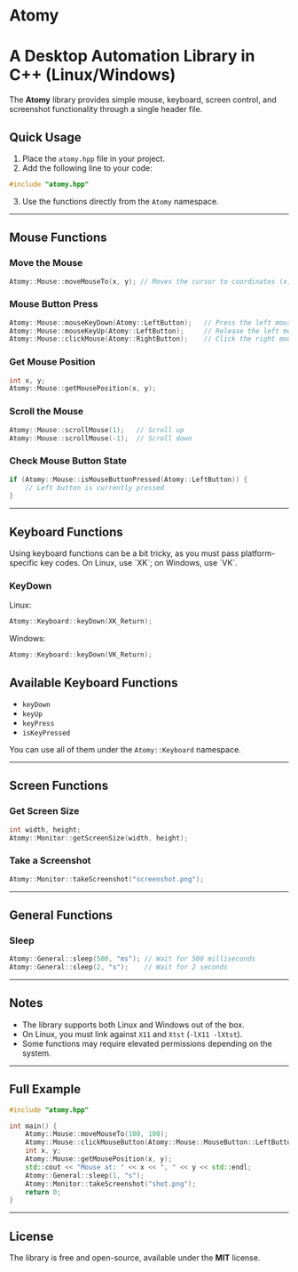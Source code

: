 # Atomy

A Desktop Automation Library in C++ (Linux/Windows)  
=============================================

The **Atomy** library provides simple mouse, keyboard, screen control, and screenshot functionality through a single header file.

## Quick Usage

1. Place the `atomy.hpp` file in your project.
2. Add the following line to your code:
```cpp
#include "atomy.hpp"
```
3. Use the functions directly from the `Atomy` namespace.

---

## Mouse Functions

### Move the Mouse
```cpp
Atomy::Mouse::moveMouseTo(x, y); // Moves the cursor to coordinates (x, y)
```

### Mouse Button Press
```cpp
Atomy::Mouse::mouseKeyDown(Atomy::LeftButton);   // Press the left mouse button
Atomy::Mouse::mouseKeyUp(Atomy::LeftButton);     // Release the left mouse button
Atomy::Mouse::clickMouse(Atomy::RightButton);    // Click the right mouse button
```

### Get Mouse Position
```cpp
int x, y;
Atomy::Mouse::getMousePosition(x, y);
```

### Scroll the Mouse
```cpp
Atomy::Mouse::scrollMouse(1);   // Scroll up
Atomy::Mouse::scrollMouse(-1);  // Scroll down
```

### Check Mouse Button State
```cpp
if (Atomy::Mouse::isMouseButtonPressed(Atomy::LeftButton)) {
    // Left button is currently pressed
}
```

---

## Keyboard Functions

<p>Using keyboard functions can be a bit tricky, as you must pass platform-specific key codes. On Linux, use `XK`; on Windows, use `VK`.</p>

### KeyDown
Linux:
```cpp
Atomy::Keyboard::keyDown(XK_Return);
```
Windows:
```cpp
Atomy::Keyboard::keyDown(VK_Return);
```

## Available Keyboard Functions
* `keyDown`
* `keyUp`
* `keyPress`
* `isKeyPressed`

You can use all of them under the `Atomy::Keyboard` namespace.

---

## Screen Functions

### Get Screen Size
```cpp
int width, height;
Atomy::Monitor::getScreenSize(width, height);
```

### Take a Screenshot
```cpp
Atomy::Monitor::takeScreenshot("screenshot.png");
```

---

## General Functions

### Sleep
```cpp
Atomy::General::sleep(500, "ms"); // Wait for 500 milliseconds
Atomy::General::sleep(2, "s");    // Wait for 2 seconds
```

---

## Notes
- The library supports both Linux and Windows out of the box.
- On Linux, you must link against `X11` and `Xtst` (`-lX11 -lXtst`).
- Some functions may require elevated permissions depending on the system.

---

## Full Example
```cpp
#include "atomy.hpp"

int main() {
    Atomy::Mouse::moveMouseTo(100, 100);
    Atomy::Mouse::clickMouseButton(Atomy::Mouse::MouseButton::LeftButton);
    int x, y;
    Atomy::Mouse::getMousePosition(x, y);
    std::cout << "Mouse at: " << x << ", " << y << std::endl;
    Atomy::General::sleep(1, "s");
    Atomy::Monitor::takeScreenshot("shot.png");
    return 0;
}
```

---

## License

The library is free and open-source, available under the **MIT** license.